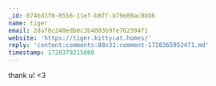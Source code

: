 ```yaml
---
_id: 874bd3f0-8556-11ef-b8ff-b79e89ac8bb6
name: tiger
email: 2daf8c240edb0c3b4803b9fe762394f1
website: 'https://tiger.kittycat.homes/'
reply: 'content:comments:88x31:comment-1728365952471.md'
timestamp: 1728379215860
---
```

thank u! <3
